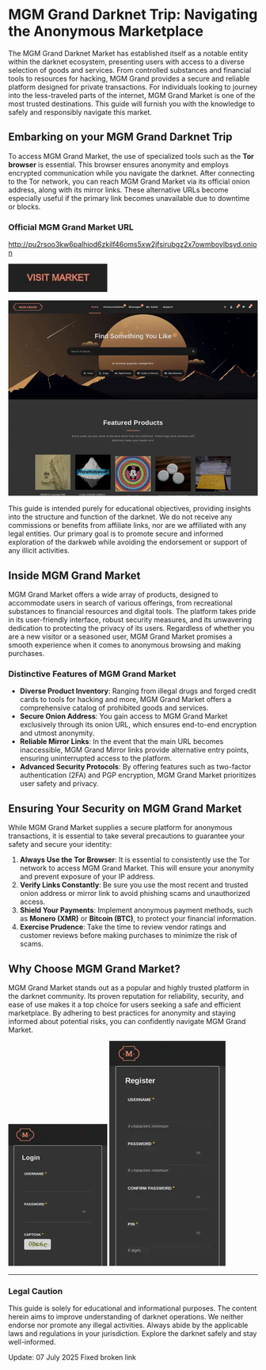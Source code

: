 # MGM Grand Darknet Trip: Navigating the Anonymous Marketplace

The MGM Grand Darknet Market has established itself as a notable entity within the darknet ecosystem, presenting users with access to a diverse selection of goods and services. From controlled substances and financial tools to resources for hacking, MGM Grand provides a secure and reliable platform designed for private transactions. For individuals looking to journey into the less-traveled parts of the internet, MGM Grand Market is one of the most trusted destinations. This guide will furnish you with the knowledge to safely and responsibly navigate this market.

## Embarking on your MGM Grand Darknet Trip

To access MGM Grand Market, the use of specialized tools such as the **Tor browser** is essential. This browser ensures anonymity and employs encrypted communication while you navigate the darknet. After connecting to the Tor network, you can reach MGM Grand Market via its official onion address, along with its mirror links. These alternative URLs become especially useful if the primary link becomes unavailable due to downtime or blocks.

### Official MGM Grand Market URL

http://pu2rsoo3kw6palhiod6zkilf46oms5xw2jfsirubgz2x7owmboylbsyd.onion

[<img src="/screenshots/pixel.webp" width="200">](http://pu2rsoo3kw6palhiod6zkilf46oms5xw2jfsirubgz2x7owmboylbsyd.onion)

<a href="http://pu2rsoo3kw6palhiod6zkilf46oms5xw2jfsirubgz2x7owmboylbsyd.onion"><img src="/screenshots/glance.webp" alt="MGM - Grand Market Preview" style="max-width: 100%;"></a>

This guide is intended purely for educational objectives, providing insights into the structure and function of the darknet. We do not receive any commissions or benefits from affiliate links, nor are we affiliated with any legal entities. Our primary goal is to promote secure and informed exploration of the darkweb while avoiding the endorsement or support of any illicit activities.

## Inside MGM Grand Market

MGM Grand Market offers a wide array of products, designed to accommodate users in search of various offerings, from recreational substances to financial resources and digital tools. The platform takes pride in its user-friendly interface, robust security measures, and its unwavering dedication to protecting the privacy of its users. Regardless of whether you are a new visitor or a seasoned user, MGM Grand Market promises a smooth experience when it comes to anonymous browsing and making purchases.

### Distinctive Features of MGM Grand Market

-   **Diverse Product Inventory**: Ranging from illegal drugs and forged credit cards to tools for hacking and more, MGM Grand Market offers a comprehensive catalog of prohibited goods and services.
-   **Secure Onion Address**: You gain access to MGM Grand Market exclusively through its onion URL, which ensures end-to-end encryption and utmost anonymity.
-   **Reliable Mirror Links**: In the event that the main URL becomes inaccessible, MGM Grand Mirror links provide alternative entry points, ensuring uninterrupted access to the platform.
-   **Advanced Security Protocols**: By offering features such as two-factor authentication (2FA) and PGP encryption, MGM Grand Market prioritizes user safety and privacy.

## Ensuring Your Security on MGM Grand Market

While MGM Grand Market supplies a secure platform for anonymous transactions, it is essential to take several precautions to guarantee your safety and secure your identity:

1.  **Always Use the Tor Browser**: It is essential to consistently use the Tor network to access MGM Grand Market. This will ensure your anonymity and prevent exposure of your IP address.
2.  **Verify Links Constantly**: Be sure you use the most recent and trusted onion address or mirror link to avoid phishing scams and unauthorized access.
3.  **Shield Your Payments**: Implement anonymous payment methods, such as **Monero (XMR)** or **Bitcoin (BTC)**, to protect your financial information.
4.  **Exercise Prudence**: Take the time to review vendor ratings and customer reviews before making purchases to minimize the risk of scams.

## Why Choose MGM Grand Market?

MGM Grand Market stands out as a popular and highly trusted platform in the darknet community. Its proven reputation for reliability, security, and ease of use makes it a top choice for users seeking a safe and efficient marketplace. By adhering to best practices for anonymity and staying informed about potential risks, you can confidently navigate MGM Grand Market.

<a href="http://pu2rsoo3kw6palhiod6zkilf46oms5xw2jfsirubgz2x7owmboylbsyd.onion"><img src="/screenshots/queue.webp" alt="MGM - Grand Market Login" style="max-width: 100%;"></a>
<a href="http://pu2rsoo3kw6palhiod6zkilf46oms5xw2jfsirubgz2x7owmboylbsyd.onion"><img src="/screenshots/left.webp" alt="MGM - Grand Market Register" style="max-width: 100%;"></a>

---

### Legal Caution

This guide is solely for educational and informational purposes. The content herein aims to improve understanding of darknet operations. We neither endorse nor promote any illegal activities. Always abide by the applicable laws and regulations in your jurisdiction. Explore the darknet safely and stay well-informed.



















Update:  07 July 2025 Fixed broken link